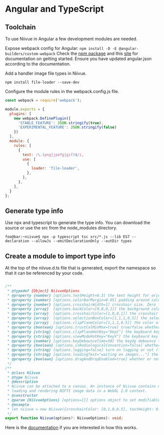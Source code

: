 # Angular and TypeScript

## Toolchain
To use Niivue in Angular a few development modules are needed.

Expose webpack config for Angular: `npm install -D -E @angular-builders/custom-webpack`
Check the [npm package](https://www.npmjs.com/package/@angular-builders/custom-webpack) and this [site](https://developer.okta.com/blog/2019/12/09/angular-webpack) for documentation on getting started. Ensure you have updated angular.json according to the documentation.

Add a handler image file types in Niivue.

`npm install file-loader --save-dev`

Configure the module rules in the webpack.config.js file.
```js
const webpack = require('webpack');

module.exports = {
  plugins: [
    new webpack.DefinePlugin({
      'STABLE_FEATURE': JSON.stringify(true),
      'EXPERIMENTAL_FEATURE': JSON.stringify(false)
    })
  ],
  module: {
    rules: [
      {
        test: /\.(png|jpe?g|gif)$/i,
        use: [
          {
            loader: 'file-loader',
          },
        ],
      },
    ],
  }
};
```


## Generate type info

Use npx and typescript to generate the type info. You can download the source or use the src from the node_modules directory.
```console
foo@bar:~niivue$ npx -p typescript tsc src/*.js --lib ES7 --declaration --allowJs --emitDeclarationOnly --outDir types
```

## Create a module to import type info
At the top of the niivue.d.ts file that is generated, export the namespace so that it can be referenced by your code.

```ts

/**
 * @typedef {Object} NiivueOptions
 * @property {number} [options.textHeight=0.3] the text height for orientation labels (0 to 1). Zero for no text labels
 * @property {number} [options.colorBarMargin=0.05] padding around colorbar when displayed
 * @property {number} [options.crosshairWidth=1] crosshair size. Zero for no crosshair
 * @property {array}  [options.backColor=[0,0,0,1]] the background color. RGBA values from 0 to 1. Default is black
 * @property {array}  [options.crosshairColor=[1,0,0,1]] the crosshair color. RGBA values from 0 to 1. Default is red
 * @property {array}  [options.selectionBoxColor=[1,1,1,0.5]] the selection box color when the intensty selection box is shown (right click and drag). RGBA values from 0 to 1. Default is transparent white
 * @property {array}  [options.clipPlaneColor=[1,1,1,0.5]] the color of the visible clip plane. RGBA values from 0 to 1. Default is white
 * @property {boolean} [options.trustCalMinMax=true] true/false whether to trust the nifti header values for cal_min and cal_max. Trusting them results in faster loading because we skip computing these values from the data
 * @property {string} [options.clipPlaneHotKey="KeyC"] the keyboard key used to cycle through clip plane orientations. The default is "c"
 * @property {string} [options.viewModeHotKey="KeyV"] the keyboard key used to cycle through view modes. The default is "v"
 * @property {number} [options.keyDebounceTime=50] the keyUp debounce time in milliseconds. The default is 50 ms. You must wait this long before a new hot-key keystroke will be registered by the event listener
 * @property {boolean} [options.isRadiologicalConvention=false] whether or not to use radiological convention in the display
 * @property {string} [options.logging=false] turn on logging or not (true/false)
 * @property {string} [options.loadingText="waiting on images..."] the loading text to display when there is a blank canvas and no images
 * @property {boolean} [options.dragAndDropEnabled=true] whether or not to allow file and url drag and drop on the canvas
 */
/**
 * @class Niivue
 * @type Niivue
 * @description
 * Niivue can be attached to a canvas. An instance of Niivue contains methods for
 * loading and rendering NIFTI image data in a WebGL 2.0 context.
 * @constructor
 * @param {NiivueOptions} [options={}] options object to set modifiable Niivue properties
 * @example
 * let niivue = new Niivue({crosshairColor: [0,1,0,0.5], textHeight: 0.5}) // a see-through green crosshair, and larger text labels
 */
export function Niivue(options?: NiivueOptions): void;
```

Here is the [documentation](https://www.typescriptlang.org/docs/handbook/declaration-files/templates/module-d-ts.html) if you are interested in how this works.





